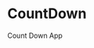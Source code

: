 # CountDown
 Count Down App
     
          
                                                      
                                                                
                                                     
                                      
                                   
              
       
        
  
